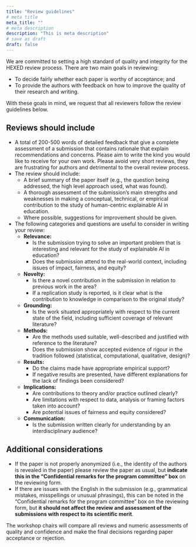 ```yaml
---
title: "Review guidelines"
# meta title
meta_title: ""
# meta description
description: "This is meta description"
# save as draft
draft: false
---
```

We are committed to setting a high standard of quality and integrity for the HEXED review process. There are two main goals in reviewing:

- To decide fairly whether each paper is worthy of acceptance; and
- To provide the authors with feedback on how to improve the quality of their research and writing.

With these goals in mind, we request that all reviewers follow the review guidelines below.

## Reviews should include

- A total of 200-500 words of detailed feedback that give a complete assessment of a submission that contains rationale that explain recommendations and concerns. Please aim to write the kind you would like to receive for your own work. Please avoid very short reviews, they are frustrating for authors and detrimental to the overall review process.
- The review should include:
    - A brief summary of the paper itself (e.g., the question being addressed, the high level approach used, what was found).
    - A thorough assessment of the submission’s main strengths and weaknesses in making a conceptual, technical, or empirical contribution to the study of human-centric explainable AI in education.
    - Where possible, suggestions for improvement should be given.
- The following categories and questions are useful to consider in writing your review:
    - **Relevance:**
        - Is the submission trying to solve an important problem that is interesting and relevant for the study of explainable AI in education?
        - Does the submission attend to the real-world context, including issues of impact, fairness, and equity?
    - **Novelty:**
        - Is there a novel contribution in the submission in relation to previous work in the area?
        - If a replication study is reported, is it clear what is the contribution to knowledge in comparison to the original study?
    - **Grounding:**
        - Is the work situated appropriately with respect to the current state of the field, including sufficient coverage of relevant literature?
    - **Methods:**
        - Are the methods used suitable, well-described and justified with reference to the literature?
        - Does the submission show accepted evidence of rigour in the tradition followed (statistical, computational, qualitative, design)?
    - **Results:**
        - Do the claims made have appropriate empirical support?
        - If negative results are presented, have different explanations for the lack of findings been considered?
    - **Implications:**
        - Are contributions to theory and/or practice outlined clearly?
        - Are limitations with respect to data, analysis or framing factors taken into account?
        - Are potential issues of fairness and equity considered?
    - **Communication:**
        - Is the submission written clearly for understanding by an interdisciplinary audience?


## Additional considerations

- If the paper is not properly anonymized (i.e., the identity of the authors is revealed in the paper) please review the paper as usual, but **indicate this in the “Confidential remarks for the program committee” box** on the reviewing form.
- If there are issues with the English in the submission (e.g., grammatical mistakes, misspellings or unusual phrasings), this can be noted in the “Confidential remarks for the program committee” box on the reviewing form, but **it should not affect the review and assessment of the submissions with respect to its scientific merit**.

The workshop chairs will compare all reviews and numeric assessments of quality and confidence and make the final decisions regarding paper acceptance or rejection.